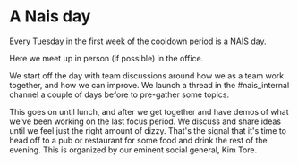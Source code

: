 # A Nais day

Every Tuesday in the first week of the cooldown period is a NAIS day.

Here we meet up in person (if possible) in the office. 

We start off the day with team discussions around how we as a team work together, and how we can improve. 
We launch a thread in the #nais_internal channel a couple of days before to pre-gather some topics.

This goes on until lunch, and after we get together and have demos of what we've been working on the last focus period.
We discuss and share ideas until we feel just the right amount of dizzy. That's the signal that it's time to head off to a pub or restaurant for some food and drink the rest of the evening.
This is organized by our eminent social general, Kim Tore. 

